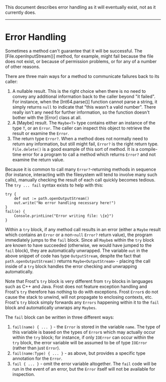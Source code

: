 This document describes error handling as it will eventually exist, not as it
currently does.

--------------------------------------------------------------------------------

Error Handling
==============

Sometimes a method can't guarantee that it will be successful. The [File.openInputStream()] method,
for example, might fail because the file does not exist, or because of permission problems, or for
any of a number of other reasons.

There are three main ways for a method to communicate failures back to its caller:

1. A nullable result. This is the right choice when there is no need to convey any additional
   information back to the caller beyond "it failed". For instance, when the [Int64.parse()]
   function cannot parse a string, it simply returns `null` to indicate that "this wasn't a valid
   number". There really isn't any need for further information, so the function doesn't bother with
   the [Error] class at all.
2. A [Maybe] result. The `Maybe<T>` type contains either an instance of the type `T`, or an `Error`.
   The caller can inspect this object to retrieve the result or examine the `Error`.
3. The return type `Error?`. When a method does not normally need to return any information, but
   still might fail, `Error?` is the right return type. `File.delete()` is a good example of this
   sort of method. It is a compile-time error for a program to call a method which returns `Error?`
   and not examine the return value.

Because it is common to call many `Error?`-returning methods in sequence (for instance, interacting
with the filesystem will tend to involve many such calls), manually checking the result of each call
quickly becomes tedious. The `try ... fail` syntax exists to help with this:

    try {
        def out := path.openOutputStream()
        out.write("No error handling necessary here!")
    }
    fail(e) {
        Console.printLine("Error writing file: \{e}")
    }

Within a `try` block, if any method call results in an error (either a `Maybe` result which contains
an `Error` or a non-`null` `Error?` return value), the program immediately jumps to the `fail`
block. Since all `Maybe`s within the `try` block are known to have succeeded (otherwise, we would
have jumped to the `fail` block), they are automatically unwrapped. The variable `out` in the above
snippet of code has type `OutputStream`, despite the fact that `path.openOutputStream()` returns
`Maybe<OutputStream>` - placing the call inside of a `try` block handles the error checking and
unwrapping automatically.

Note that Frost's `try` block is very different from `try` blocks in languages such as C++ and Java.
Frost does not feature exception handling and Frost's `try` therefore has nothing to do with
exceptions. Frost `Error`s do not cause the stack to unwind, will not propagate to enclosing
contexts, etc. Frost's `try` block simply forwards any `Errors` happening within it to the `fail`
block and automatically unwraps any `Maybes`.

The `fail` block can be written in three different ways:

  1. `fail(name) { ... }` - the `Error` is stored in the variable `name`. The type of this
     variable is based on the types of `Error`s which may actually occur within the `try` block; for
     instance, if only `IOError` can occur within the `try` block, the error variable will be
     assumed to be of type `IOError` (rather than just `Error`).
  2. `fail(name:Type) { ... }` - as above, but provides a specific type annotation for the `Error`.
  3. `fail { ... }` - omit the error variable altogether. The `fail` code will be run in the event
     of an error, but the `Error` itself will not be available for inspection.

